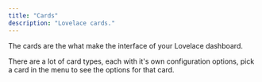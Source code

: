 ```yaml
---
title: "Cards"
description: "Lovelace cards."
---
```


The cards are the what make the interface of your Lovelace dashboard.

There are a lot of card types, each with it's own configuration options, pick a card in the menu to see the options for that card.